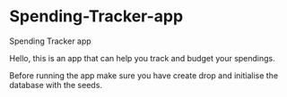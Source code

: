 # Spending-Tracker-app
Spending Tracker app

Hello, this is an app that can help you track and budget your spendings.

Before running the app make sure you have create drop and initialise the database with the seeds.
